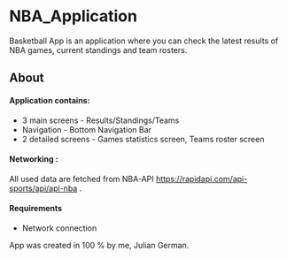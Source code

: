 # NBA_Application

Basketball App is an application where you can check the latest results of NBA games, current standings and team rosters.

## About

#### Application contains: 
- 3 main screens - Results/Standings/Teams
- Navigation - Bottom Navigation Bar
- 2 detailed screens - Games statistics screen, Teams roster screen

#### Networking : 

All used data are fetched from NBA-API https://rapidapi.com/api-sports/api/api-nba .

#### Requirements

- Network connection




App was created in 100 % by me, Julian German.
